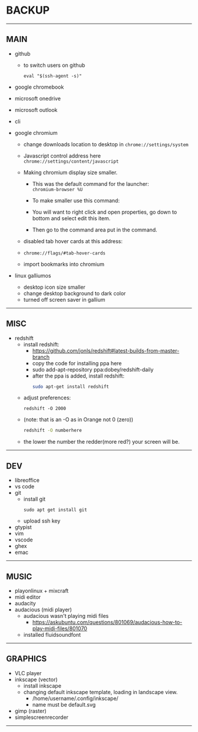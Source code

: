 # BACKUP

---

## MAIN
- github
  - to switch users on github
    ```
    eval "$(ssh-agent -s)"
    ```
- google chromebook
- microsoft onedrive
- microsoft outlook
- cli
- google chromium
  - change downloads location to desktop in
  `chrome://settings/system`

  - Javascript control address here
  `chrome://settings/content/javascript`

  - Making chromium display size smaller. 
    - This was the default command for the launcher:   
      ```chromium-browser %U```
    - To make smaller use this command:     

    - You will want to right click and open properties, go down to bottom and select edit this item.
    - Then go to the command area put in the command.
  - disabled tab hover cards at this address:
  - `chrome://flags/#tab-hover-cards`
  - import bookmarks into chromium

- linux galliumos
  - desktop icon size smaller
  - change desktop background to dark color
  - turned off screen saver in gallium

---

## MISC
- redshift
  - install redshift:
    - https://github.com/jonls/redshift#latest-builds-from-master-branch
    - copy the code for installing ppa here
    - sudo add-apt-repository ppa:dobey/redshift-daily
    - after the ppa is added, install redshift:
      ```bash
      sudo apt-get install redshift
      ```
  - adjust preferences:
    ```
    redshift -O 2000
    ``` 
  - (note: that is an -O as in Orange not 0 (zero))
    ```bash 
    redshift -O numberhere
    ``` 
  - the lower the number the redder(more red?) your screen will be.
  
---

## DEV
- libreoffice
- vs code
- git
  - install git
    ```
    sudo apt get install git
    ```
  - upload ssh key
- gtypist
- vim
- vscode
- ghex
- emac

---

## MUSIC
- playonlinux + mixcraft
- midi editor
- audacity
- audacious (midi player)
  - audacious wasn't playing midi files
    - https://askubuntu.com/questions/801069/audacious-how-to-play-midi-files/801070
  - installed fluidsoundfont

---

## GRAPHICS
- VLC player
- inkscape (vector)
  - install inkscape
  - changing default inkscape template, loading in landscape view.
    - /home/username/.config/inkscape/
    - name must be default.svg
- gimp (raster)
- simplescreenrecorder

---




